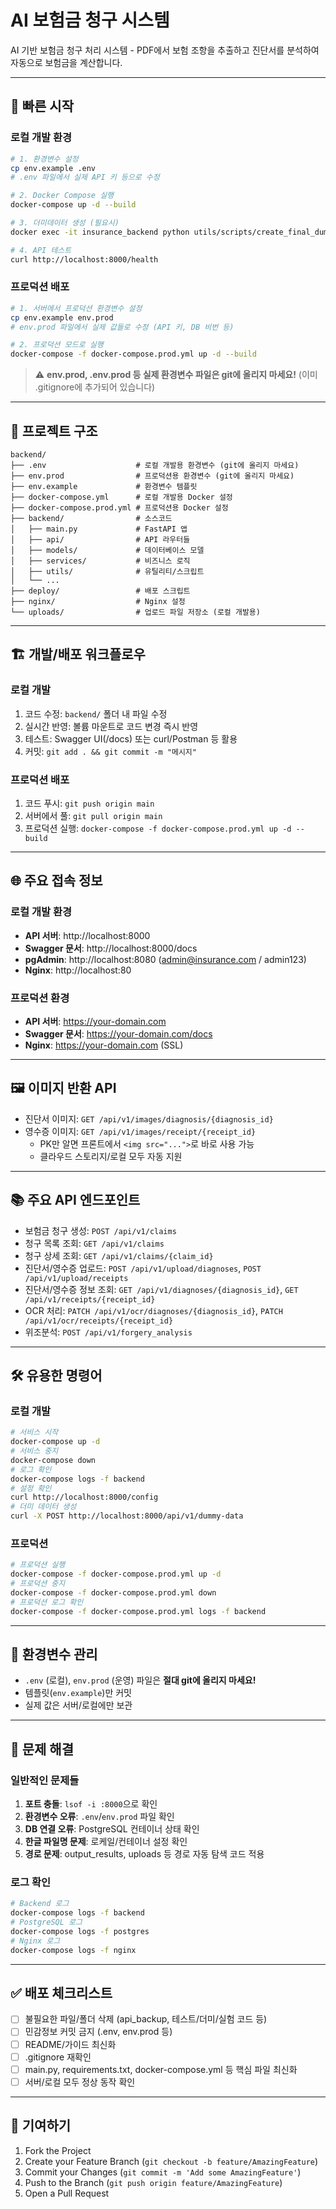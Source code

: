 # AI 보험금 청구 시스템

AI 기반 보험금 청구 처리 시스템 - PDF에서 보험 조항을 추출하고 진단서를 분석하여 자동으로 보험금을 계산합니다.

---

## 🚀 빠른 시작

### 로컬 개발 환경
```bash
# 1. 환경변수 설정
cp env.example .env
# .env 파일에서 실제 API 키 등으로 수정

# 2. Docker Compose 실행
docker-compose up -d --build

# 3. 더미데이터 생성 (필요시)
docker exec -it insurance_backend python utils/scripts/create_final_dummy_data.py

# 4. API 테스트
curl http://localhost:8000/health
```

### 프로덕션 배포
```bash
# 1. 서버에서 프로덕션 환경변수 설정
cp env.example env.prod
# env.prod 파일에서 실제 값들로 수정 (API 키, DB 비번 등)

# 2. 프로덕션 모드로 실행
docker-compose -f docker-compose.prod.yml up -d --build
```

> ⚠️ **env.prod, .env.prod 등 실제 환경변수 파일은 git에 올리지 마세요!**
> (이미 .gitignore에 추가되어 있습니다)

---

## 📁 프로젝트 구조

```
backend/
├── .env                    # 로컬 개발용 환경변수 (git에 올리지 마세요)
├── env.prod                # 프로덕션용 환경변수 (git에 올리지 마세요)
├── env.example             # 환경변수 템플릿
├── docker-compose.yml      # 로컬 개발용 Docker 설정
├── docker-compose.prod.yml # 프로덕션용 Docker 설정
├── backend/                # 소스코드
│   ├── main.py             # FastAPI 앱
│   ├── api/                # API 라우터들
│   ├── models/             # 데이터베이스 모델
│   ├── services/           # 비즈니스 로직
│   ├── utils/              # 유틸리티/스크립트
│   └── ...
├── deploy/                 # 배포 스크립트
├── nginx/                  # Nginx 설정
└── uploads/                # 업로드 파일 저장소 (로컬 개발용)
```

---

## 🏗️ 개발/배포 워크플로우

### 로컬 개발
1. 코드 수정: `backend/` 폴더 내 파일 수정
2. 실시간 반영: 볼륨 마운트로 코드 변경 즉시 반영
3. 테스트: Swagger UI(/docs) 또는 curl/Postman 등 활용
4. 커밋: `git add . && git commit -m "메시지"`

### 프로덕션 배포
1. 코드 푸시: `git push origin main`
2. 서버에서 풀: `git pull origin main`
3. 프로덕션 실행: `docker-compose -f docker-compose.prod.yml up -d --build`

---

## 🌐 주요 접속 정보

### 로컬 개발 환경
- **API 서버**: http://localhost:8000
- **Swagger 문서**: http://localhost:8000/docs
- **pgAdmin**: http://localhost:8080 (admin@insurance.com / admin123)
- **Nginx**: http://localhost:80

### 프로덕션 환경
- **API 서버**: https://your-domain.com
- **Swagger 문서**: https://your-domain.com/docs
- **Nginx**: https://your-domain.com (SSL)

---

## 🖼️ 이미지 반환 API
- 진단서 이미지: `GET /api/v1/images/diagnosis/{diagnosis_id}`
- 영수증 이미지: `GET /api/v1/images/receipt/{receipt_id}`
  - PK만 알면 프론트에서 `<img src="...">`로 바로 사용 가능
  - 클라우드 스토리지/로컬 모두 자동 지원

---

## 📚 주요 API 엔드포인트
- 보험금 청구 생성: `POST /api/v1/claims`
- 청구 목록 조회: `GET /api/v1/claims`
- 청구 상세 조회: `GET /api/v1/claims/{claim_id}`
- 진단서/영수증 업로드: `POST /api/v1/upload/diagnoses`, `POST /api/v1/upload/receipts`
- 진단서/영수증 정보 조회: `GET /api/v1/diagnoses/{diagnosis_id}`, `GET /api/v1/receipts/{receipt_id}`
- OCR 처리: `PATCH /api/v1/ocr/diagnoses/{diagnosis_id}`, `PATCH /api/v1/ocr/receipts/{receipt_id}`
- 위조분석: `POST /api/v1/forgery_analysis`

---

## 🛠️ 유용한 명령어

### 로컬 개발
```bash
# 서비스 시작
docker-compose up -d
# 서비스 중지
docker-compose down
# 로그 확인
docker-compose logs -f backend
# 설정 확인
curl http://localhost:8000/config
# 더미 데이터 생성
curl -X POST http://localhost:8000/api/v1/dummy-data
```

### 프로덕션
```bash
# 프로덕션 실행
docker-compose -f docker-compose.prod.yml up -d
# 프로덕션 중지
docker-compose -f docker-compose.prod.yml down
# 프로덕션 로그 확인
docker-compose -f docker-compose.prod.yml logs -f backend
```

---

## 🧩 환경변수 관리
- `.env` (로컬), `env.prod` (운영) 파일은 **절대 git에 올리지 마세요!**
- 템플릿(`env.example`)만 커밋
- 실제 값은 서버/로컬에만 보관

---

## 🚨 문제 해결

### 일반적인 문제들
1. **포트 충돌**: `lsof -i :8000`으로 확인
2. **환경변수 오류**: `.env`/`env.prod` 파일 확인
3. **DB 연결 오류**: PostgreSQL 컨테이너 상태 확인
4. **한글 파일명 문제**: 로케일/컨테이너 설정 확인
5. **경로 문제**: output_results, uploads 등 경로 자동 탐색 코드 적용

### 로그 확인
```bash
# Backend 로그
docker-compose logs -f backend
# PostgreSQL 로그
docker-compose logs -f postgres
# Nginx 로그
docker-compose logs -f nginx
```

---

## ✅ 배포 체크리스트
- [ ] 불필요한 파일/폴더 삭제 (api_backup, 테스트/더미/실험 코드 등)
- [ ] 민감정보 커밋 금지 (.env, env.prod 등)
- [ ] README/가이드 최신화
- [ ] .gitignore 재확인
- [ ] main.py, requirements.txt, docker-compose.yml 등 핵심 파일 최신화
- [ ] 서버/로컬 모두 정상 동작 확인

---

## 🤝 기여하기
1. Fork the Project
2. Create your Feature Branch (`git checkout -b feature/AmazingFeature`)
3. Commit your Changes (`git commit -m 'Add some AmazingFeature'`)
4. Push to the Branch (`git push origin feature/AmazingFeature`)
5. Open a Pull Request 